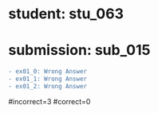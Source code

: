 # student: stu_063
# submission: sub_015

```diff
- ex01_0: Wrong Answer
- ex01_1: Wrong Answer
- ex01_2: Wrong Answer
```
#incorrect=3
#correct=0
